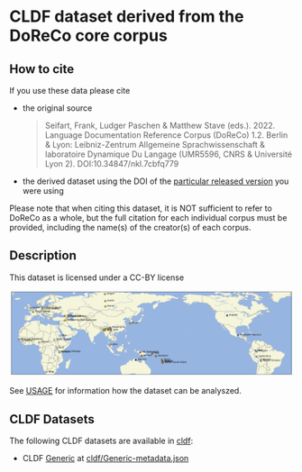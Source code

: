 # CLDF dataset derived from the DoReCo core corpus

## How to cite

If you use these data please cite
- the original source
  > Seifart, Frank, Ludger Paschen & Matthew Stave (eds.). 2022. Language Documentation Reference Corpus (DoReCo) 1.2. Berlin & Lyon: Leibniz-Zentrum Allgemeine Sprachwissenschaft & laboratoire Dynamique Du Langage (UMR5596, CNRS & Université Lyon 2). DOI:10.34847/nkl.7cbfq779
- the derived dataset using the DOI of the [particular released version](../../releases/) you were using

Please note that when citing this dataset, it is NOT sufficient to refer to DoReCo as a whole, but the full citation for each individual corpus must be provided, including the name(s) of the creator(s) of each corpus.

## Description


This dataset is licensed under a CC-BY license



![](map.png)

See [USAGE](USAGE.md) for information how the dataset can be analyszed.
    

## CLDF Datasets

The following CLDF datasets are available in [cldf](cldf):

- CLDF [Generic](https://github.com/cldf/cldf/tree/master/modules/Generic) at [cldf/Generic-metadata.json](cldf/Generic-metadata.json)